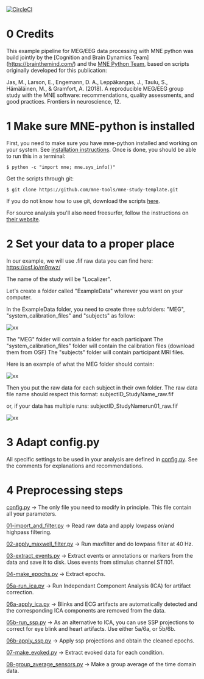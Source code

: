 [![CircleCI](https://circleci.com/gh/brainthemind/CogBrainDyn_MEG_Pipeline.svg?style=svg)](https://circleci.com/gh/brainthemind/CogBrainDyn_MEG_Pipeline)

# 0 Credits 

This example pipeline for MEG/EEG data processing with MNE python was build jointly by the [Cognition and Brain Dynamics Team] (https://brainthemind.com/) and the [MNE Python Team](https://martinos.org/mne/stable/index.html),
based on scripts originally developed for this publication:

Jas, M., Larson, E., Engemann, D. A., Leppäkangas, J., Taulu, S., Hämäläinen, M., & Gramfort, A. (2018). A reproducible MEG/EEG group study with the MNE software: recommendations, quality assessments, and good practices. Frontiers in neuroscience, 12. 


# 1 Make sure MNE-python is installed

First, you need to make sure you have mne-python installed and working on your system. See [installation instructions](http://martinos.org/mne/stable/install_mne_python.html). Once is done, you should be able to run this in a terminal:

	$ python -c "import mne; mne.sys_info()"

Get the scripts through git:

	$ git clone https://github.com/mne-tools/mne-study-template.git
	
If you do not know how to use git, download the scripts [here](https://github.com/mne-tools/mne-study-template/archive/master.zip). 

For source analysis you'll also need freesurfer, follow the instructions on [their website](https://surfer.nmr.mgh.harvard.edu/).


# 2 Set your data to a proper place

In our example, we will use .fif raw data you can find here:
https://osf.io/m9nwz/

The name of the study will be "Localizer".

Let's create a folder called "ExampleData" wherever you want on your computer.

In the ExampleData folder, you need to create three subfolders:  "MEG", "system_calibration_files" and "subjects" as follow:

![xx](https://image.noelshack.com/fichiers/2019/15/4/1554998135-path.png)


The "MEG" folder will contain a folder for each participant
The "system_calibration_files" folder will contain the calibration files (download them from OSF)
The "subjects" folder will contain participant MRI files.

Here is an example of what the MEG folder should contain:

![xx](https://image.noelshack.com/fichiers/2019/15/4/1554998137-path1.png)

Then you put the raw data for each subject in their own folder. The raw data file name should respect this format:
subjectID_StudyName_raw.fif

or, if your data has multiple runs:
subjectID_StudyNamerun01_raw.fif


![xx](https://image.noelshack.com/fichiers/2019/15/4/1554998137-path2.png)

# 3 Adapt config.py

All specific settings to be used in your analysis are defined in [config.py](config.py).
See the comments for explanations and recommendations. 


# 4 Preprocessing steps

[config.py](config.py) -> The only file you need to modify in principle. This file contain all your parameters. 

[01-import_and_filter.py](01-import_and_filter.py) ->
Read raw data and apply lowpass or/and highpass filtering.

[02-apply_maxwell_filter.py](02-apply_maxwell_filter.py) ->
Run maxfilter and do lowpass filter at 40 Hz.

[03-extract_events.py](03-extract_events.py) ->
Extract events or annotations or markers from the data and save it to disk. Uses events from stimulus channel STI101.

[04-make_epochs.py](04-make_epochs.py) ->
Extract epochs.

[05a-run_ica.py](05a-run_ica.py) ->
Run Independant Component Analysis (ICA) for artifact correction.

[06a-apply_ica.py](06a-apply_ica.py) ->
Blinks and ECG artifacts are automatically detected and the corresponding ICA components are removed from the data.

[05b-run_ssp.py](05a-run_ica.py) ->
As an alternative to ICA, you can use SSP projections to correct for eye blink and heart artifacts. 
Use either 5a/6a, or 5b/6b. 

[06b-apply_ssp.py](06a-apply_ica.py) ->
Apply ssp projections and obtain the cleaned epochs. 

[07-make_evoked.py](07-make_evoked.py) ->
Extract evoked data for each condition.

[08-group_average_sensors.py](08-group_average_sensors.py) ->
Make a group average of the time domain data.

